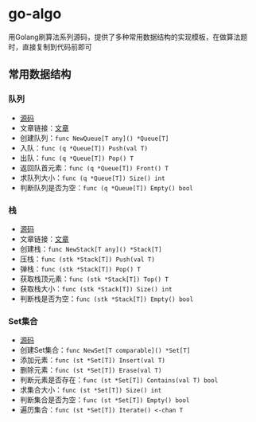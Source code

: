 # go-algo
用Golang刷算法系列源码，提供了多种常用数据结构的实现模板，在做算法题时，直接复制到代码前即可

## 常用数据结构
### 队列
- [源码](queue.go)
- 文章链接：[文章](https://zhanglp.cn/archives/156)
- 创建队列：`func NewQueue[T any]() *Queue[T]`
- 入队：`func (q *Queue[T]) Push(val T)`
- 出队：`func (q *Queue[T]) Pop() T`
- 返回队首元素：`func (q *Queue[T]) Front() T`
- 求队列大小：`func (q *Queue[T]) Size() int`
- 判断队列是否为空：`func (q *Queue[T]) Empty() bool`

### 栈
- [源码](stack.go)
- 文章链接：[文章](https://zhanglp.cn/archives/170)
- 创建栈：`func NewStack[T any]() *Stack[T]`
- 压栈：`func (stk *Stack[T]) Push(val T)`
- 弹栈：`func (stk *Stack[T]) Pop() T`
- 获取栈顶元素：`func (stk *Stack[T]) Top() T`
- 获取栈大小：`func (stk *Stack[T]) Size() int`
- 判断栈是否为空：`func (stk *Stack[T]) Empty() bool`

### Set集合
- [源码](set.go)
- 创建Set集合：`func NewSet[T comparable]() *Set[T]`
- 添加元素：`func (st *Set[T]) Insert(val T)`
- 删除元素：`func (st *Set[T]) Erase(val T)`
- 判断元素是否存在：`func (st *Set[T]) Contains(val T) bool`
- 求集合大小：`func (st *Set[T]) Size() int`
- 判断集合是否为空：`func (st *Set[T]) Empty() bool`
- 遍历集合：`func (st *Set[T]) Iterate() <-chan T`
